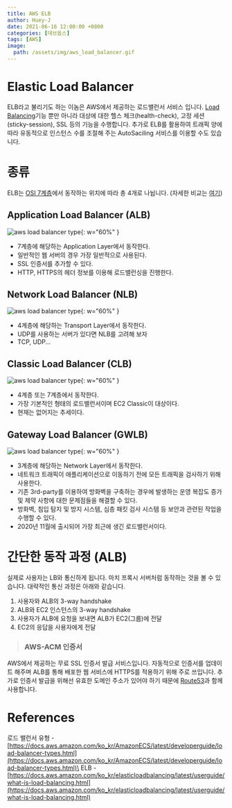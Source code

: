```yaml
---
title: AWS ELB
author: Huey-J
date: 2021-06-16 12:00:00 +0800
categories: [데브옵스]
tags: [AWS]
image:
  path: /assets/img/aws_load_balancer.gif
---
```


# Elastic Load Balancer

ELB라고 불리기도 하는 이놈은 AWS에서 제공하는 로드밸런서 서비스 입니다. [Load Balancing](https://ko.wikipedia.org/wiki/부하분산)기능 뿐만 아니라 대상에 대한 헬스 체크(health-check), 고정 세션(sticky-session), SSL 등의 기능을 수행합니다. 추가로 ELB를 활용하여 트래픽 양에 따라 유동적으로 인스턴스 수를 조절해 주는  AutoSaciling 서비스를 이용할 수도 있습니다.

# 종류

[//]: # (![aws load balancer type]&#40;/assets/img/aws_load_balancer_type.png&#41;)

ELB는 [OSI 7계층](https://ko.wikipedia.org/wiki/OSI_모형)에서 동작하는 위치에 따라 총 4개로 나뉩니다. (자세한 비교는 [여기](https://aws.amazon.com/ko/elasticloadbalancing/features/#Product_comparisons))

## Application Load Balancer (ALB)

![aws load balancer type](/assets/img/aws_alb_diagram.svg){: w="60%" }

- 7계층에 해당하는 Application Layer에서 동작한다.
- 일반적인 웹 서버의 경우 가장 일반적으로 사용된다.
- SSL 인증서를 추가할 수 있다.
- HTTP, HTTPS의 헤더 정보를 이용해 로드밸런싱을 진행한다.

## Network Load Balancer (NLB)

![aws load balancer type](/assets/img/aws_nlb_diagram.svg){: w="60%" }

- 4계층에 해당하는 Transport Layer에서 동작한다.
- UDP를 사용하는 서버가 있다면 NLB를 고려해 보자
- TCP, UDP...

## Classic Load Balancer (CLB)

![aws load balancer type](/assets/img/aws_clb_diagram.svg){: w="60%" }

- 4계층 또는 7계층에서 동작한다.
- 가장 기본적인 형태의 로드밸런서이며 EC2 Classic이 대상이다.
- 현재는 없어지는 추세이다.

## Gateway Load Balancer (GWLB)

![aws load balancer type](/assets/img/aws_gwlb_diagram.svg){: w="60%" }

- 3계층에 해당하는 Network Layer에서 동작한다.
- 네트워크 트래픽이 애플리케이션으로 이동하기 전에 모든 트래픽을 검사하기 위해 사용한다.
- 기존 3rd-party를 이용하여 방화벽을 구축하는 경우에 발생하는 운영 복잡도 증가 및 제약 사항에 대한 문제점들을 해결할 수 있다.
- 방화벽, 침입 탐지 및 방지 시스템, 심층 패킷 검사 시스템 등 보안과 관련된 작업을 수행할 수 있다.
- 2020년 11월에 출시되어 가장 최근에 생긴 로드밸런서이다.


# 간단한 동작 과정 (ALB)

실제로 사용자는 LB와 통신하게 됩니다. 마치 프록시 서버처럼 동작하는 것을 볼 수 있습니다. 대략적인 통신 과정은 아래와 같습니다.

1. 사용자와 ALB의 3-way handshake
2. ALB와 EC2 인스턴스의 3-way handshake
3. 사용자가 ALB에 요청을 보내면 ALB가 EC2(그룹)에 전달
4. EC2의 응답을 사용자에게 전달


> ### AWS-ACM 인증서
>
AWS에서 제공하는 무료 SSL 인증서 발급 서비스입니다. 자동적으로 인증서를 업데이트 해주며 ALB를 통해 배포한 웹 서비스에 HTTPS를 적용하기 위해 주로 쓰입니다. 추가로 인증서 발급을 위해선 유효한 도메인 주소가 있어야 하기 때문에 [Route53](/posts/AWS-Route53/)과 함께 사용합니다.
>


# References

로드 밸런서 유형 - [https://docs.aws.amazon.com/ko_kr/AmazonECS/latest/developerguide/load-balancer-types.html](https://docs.aws.amazon.com/ko_kr/AmazonECS/latest/developerguide/load-balancer-types.html)\
ELB - [https://docs.aws.amazon.com/ko_kr/elasticloadbalancing/latest/userguide/what-is-load-balancing.html](https://docs.aws.amazon.com/ko_kr/elasticloadbalancing/latest/userguide/what-is-load-balancing.html)
